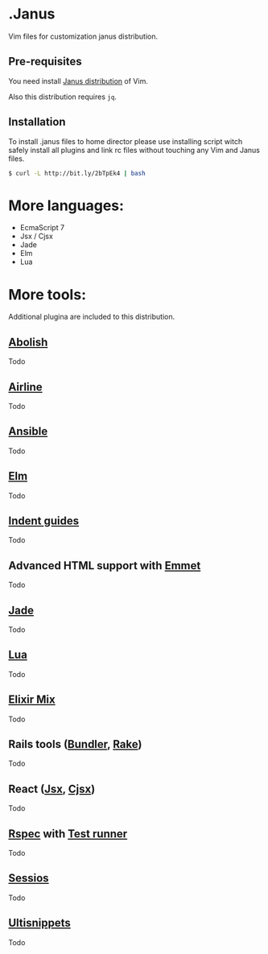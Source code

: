 # .Janus

Vim files for customization janus distribution.

## Pre-requisites

You need install [Janus distribution](https://github.com/carlhuda/janus) of Vim.

Also this distribution requires `jq`.

## Installation

To install .janus files to home director please use installing script
witch safely install all plugins and link rc files without touching any
Vim and Janus files.

```bash
$ curl -L http://bit.ly/2bTpEk4 | bash
```
# More languages:

 - EcmaScript 7
 - Jsx / Cjsx
 - Jade
 - Elm
 - Lua

# More tools:

Additional plugina are included to this distribution.

## [Abolish](https://github.com/tpope/vim-abolish)
 Todo
## [Airline](https://github.com/vim-airline/vim-airline)
 Todo
## [Ansible](https://github.com/chase/vim-ansible-yaml)
 Todo
## [Elm](https://github.com/ElmCast/elm-vim)
 Todo
## [Indent guides](https://github.com/nathanaelkane/vim-indent-guides)
 Todo
## Advanced HTML support with [Emmet](https://github.com/mattn/emmet-vim)
 Todo
## [Jade](https://github.com/digitaltoad/vim-pug)
 Todo
## [Lua](https://github.com/xolox/vim-lua-inspect)
 Todo
## [Elixir Mix](https://github.com/mattreduce/vim-mix)
 Todo
## Rails tools ([Bundler](https://github.com/tpope/vim-bundler), [Rake](https://github.com/tpope/vim-rake))
 Todo
## React ([Jsx](https://github.com/mxw/vim-jsx), [Cjsx](https://github.com/mtscout6/vim-cjsx))
 Todo
## [Rspec](https://github.com/thoughtbot/vim-rspec) with [Test runner](https://github.com/gabebw/vim-spec-runner)
 Todo
## [Sessios](https://github.com/xolox/vim-session)
 Todo
## [Ultisnippets](https://github.com/SirVer/ultisnips)
 Todo

